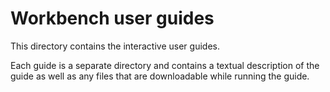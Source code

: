 # Workbench user guides

This directory contains the interactive user guides.

Each guide is a separate directory and contains a textual description of the guide as well as any files that are downloadable while running the guide.

